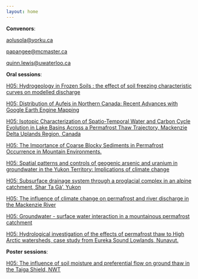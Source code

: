 ```yaml
---
layout: home
---
```



**Convenors**:

<a href="mailto:aolusola@yorku.ca">aolusola@yorku.ca</a>

<a href="mailto:papangee@mcmaster.ca">papangee@mcmaster.ca</a>

<a href="mailto:quinn.lewis@uwaterloo.ca">quinn.lewis@uwaterloo.ca</a>

**Oral sessions**:

[H05: Hydrogeology in Frozen Soils : the effect of soil freezing characteristic curves on modelled discharge](H05_Devoi_Hydrogeo)

[H05: Distribution of Aufeis in Northern Canada: Recent Advances with Google Earth Engine Mapping](H05_Morse_Distribu)

[H05: Isotopic Characterization of Spatio-Temporal Water and Carbon Cycle Evolution in Lake Basins Across a Permafrost Thaw Trajectory, Mackenzie Delta Uplands Region, Canada](H05_Peter_Isotopic)

[H05: The Importance of Coarse Blocky Sediments in Permafrost Occurrence in Mountain Environments.](H05_Zeger_TheImpor)

[H05: Spatial patterns and controls of geogenic arsenic and uranium in groundwater in the Yukon Territory: Implications of climate change](H05_Gruns_Spatialp)

[H05: Subsurface drainage system through a proglacial complex in an alpine catchment, Shar Ta Gà’, Yukon](H05_Charo_Subsurfa)

[H05: The influence of climate change on permafrost and river discharge in the Mackenzie River](H05_Elsha_Theinflu)

[H05: Groundwater - surface water interaction in a mountainous permafrost catchment](H05_Peter_Groundwa)

[H05: Hydrological investigation of the effects of permafrost thaw to High Arctic watersheds, case study from Eureka Sound Lowlands, Nunavut.](H05_Campb_Hydrolog)

**Poster sessions**:

[H05: The influence of soil moisture and preferential flow on ground thaw in the Taiga Shield, NWT](H05_Muenc_Theinflu)

